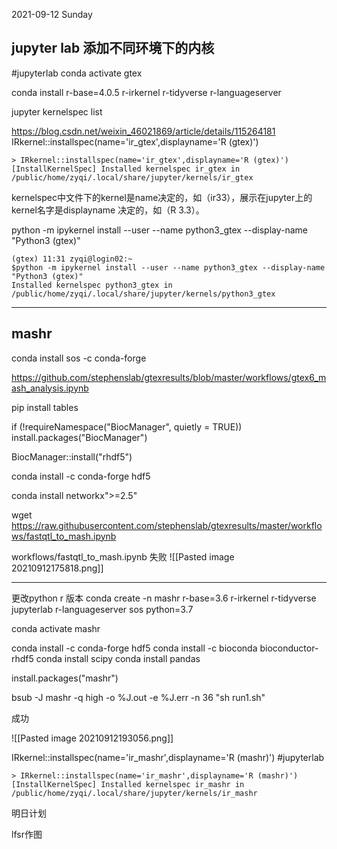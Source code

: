 2021-09-12 Sunday

## jupyter lab 添加不同环境下的内核 
#jupyterlab 
conda activate gtex

conda install r-base=4.0.5 r-irkernel r-tidyverse r-languageserver

jupyter kernelspec list

https://blog.csdn.net/weixin_46021869/article/details/115264181
IRkernel::installspec(name='ir_gtex',displayname='R (gtex)')

```
> IRkernel::installspec(name='ir_gtex',displayname='R (gtex)')
[InstallKernelSpec] Installed kernelspec ir_gtex in /public/home/zyqi/.local/share/jupyter/kernels/ir_gtex
```

kernelspec中文件下的kernel是name决定的，如（ir33），展示在jupyter上的kernel名字是displayname 决定的，如（R 3.3）。


python -m ipykernel install --user --name python3_gtex --display-name "Python3 (gtex)"

```
(gtex) 11:31 zyqi@login02:~
$python -m ipykernel install --user --name python3_gtex --display-name "Python3 (gtex)"
Installed kernelspec python3_gtex in /public/home/zyqi/.local/share/jupyter/kernels/python3_gtex
```

---
## mashr
conda install sos -c conda-forge

https://github.com/stephenslab/gtexresults/blob/master/workflows/gtex6_mash_analysis.ipynb


pip install tables

if (!requireNamespace("BiocManager", quietly = TRUE))
    install.packages("BiocManager")

BiocManager::install("rhdf5")



conda install -c conda-forge hdf5

conda install networkx">=2.5"


wget https://raw.githubusercontent.com/stephenslab/gtexresults/master/workflows/fastqtl_to_mash.ipynb


workflows/fastqtl_to_mash.ipynb  失败
![[Pasted image 20210912175818.png]]

---
更改python r 版本
conda create -n mashr r-base=3.6 r-irkernel r-tidyverse jupyterlab r-languageserver sos python=3.7

conda activate mashr


conda install -c conda-forge hdf5
conda install -c bioconda bioconductor-rhdf5
conda install scipy
conda install pandas

install.packages("mashr")


bsub -J mashr -q high  -o %J.out -e %J.err -n 36 "sh run1.sh"

成功


![[Pasted image 20210912193056.png]]

IRkernel::installspec(name='ir_mashr',displayname='R (mashr)') #jupyterlab 

```
> IRkernel::installspec(name='ir_mashr',displayname='R (mashr)')
[InstallKernelSpec] Installed kernelspec ir_mashr in /public/home/zyqi/.local/share/jupyter/kernels/ir_mashr
```




明日计划

lfsr作图

